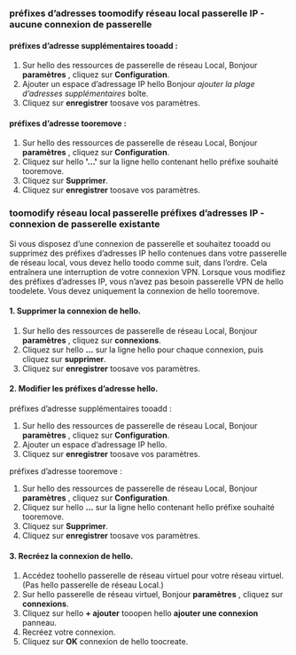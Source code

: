 ### <a name="noconnection"></a>préfixes d’adresses toomodify réseau local passerelle IP - aucune connexion de passerelle

#### <a name="tooadd-additional-address-prefixes"></a>préfixes d’adresse supplémentaires tooadd :

1. Sur hello des ressources de passerelle de réseau Local, Bonjour **paramètres** , cliquez sur **Configuration**.
2. Ajouter un espace d’adressage IP hello Bonjour *ajouter la plage d’adresses supplémentaires* boîte.
3. Cliquez sur **enregistrer** toosave vos paramètres.

#### <a name="tooremove-address-prefixes"></a>préfixes d’adresse tooremove :

1. Sur hello des ressources de passerelle de réseau Local, Bonjour **paramètres** , cliquez sur **Configuration**.
2. Cliquez sur hello **'...'** sur la ligne hello contenant hello préfixe souhaité tooremove.
3. Cliquez sur **Supprimer**.
4. Cliquez sur **enregistrer** toosave vos paramètres.

### <a name="withconnection"></a>toomodify réseau local passerelle préfixes d’adresses IP - connexion de passerelle existante

Si vous disposez d’une connexion de passerelle et souhaitez tooadd ou supprimez des préfixes d’adresses IP hello contenues dans votre passerelle de réseau local, vous devez hello toodo comme suit, dans l’ordre. Cela entraînera une interruption de votre connexion VPN. Lorsque vous modifiez des préfixes d’adresses IP, vous n’avez pas besoin passerelle VPN de hello toodelete. Vous devez uniquement la connexion de hello tooremove.

#### <a name="1-remove-hello-connection"></a>1. Supprimer la connexion de hello.

1. Sur hello des ressources de passerelle de réseau Local, Bonjour **paramètres** , cliquez sur **connexions**.
2. Cliquez sur hello **...**  sur la ligne hello pour chaque connexion, puis cliquez sur **supprimer**.
3. Cliquez sur **enregistrer** toosave vos paramètres.

#### <a name="2-modify-hello-address-prefixes"></a>2. Modifier les préfixes d’adresse hello.

préfixes d’adresse supplémentaires tooadd :

1. Sur hello des ressources de passerelle de réseau Local, Bonjour **paramètres** , cliquez sur **Configuration**.
2. Ajouter un espace d’adressage IP hello.
3. Cliquez sur **enregistrer** toosave vos paramètres.

préfixes d’adresse tooremove :

1. Sur hello des ressources de passerelle de réseau Local, Bonjour **paramètres** , cliquez sur **Configuration**.
2. Cliquez sur hello **...**  sur la ligne hello contenant hello préfixe souhaité tooremove.
3. Cliquez sur **Supprimer**.
4. Cliquez sur **enregistrer** toosave vos paramètres.

#### <a name="3-recreate-hello-connection"></a>3. Recréez la connexion de hello.

1. Accédez toohello passerelle de réseau virtuel pour votre réseau virtuel. (Pas hello passerelle de réseau Local.)
2. Sur hello passerelle de réseau virtuel, Bonjour **paramètres** , cliquez sur **connexions**.
3. Cliquez sur hello **+ ajouter** tooopen hello **ajouter une connexion** panneau.
4. Recréez votre connexion.
5. Cliquez sur **OK** connexion de hello toocreate.
